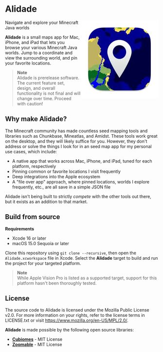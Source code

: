 # Alidade

<img align="right" src=".readme/icon.png" alt="Alidade icon"/>

Navigate and explore your Minecraft Java worlds

**Alidade** is a small maps app for Mac, iPhone, and iPad that lets you
browse your various Minecraft Java worlds. Jump to a coordinate and view
the surrounding world, and pin your favorite locations.

> **Note**  
> Alidade is prerelease software. The current feature set, design, and
> overall functionality is not final and will change over time. Proceed
> with caution!

## Why make Alidade?

The Minecraft community has made countless seed mapping tools and
libraries such as Chunkbase, Mineatlas, and Amidst. These tools work
great on the desktop, and they will likely suffice for you. However, they
don't address or solve the things I look for in an seed map app for my
personal use cases, which include:

- A native app that works across Mac, iPhone, and iPad, tuned for each
  platform, respectively
- Pinning common or favorite locations I visit frequently
- Deep integrations into the Apple ecosystem
- A "file over app" approach, where pinned locations, worlds I explore
  frequently, etc., are all save in a simple JSON file
  
Alidade isn't being built to strictly _compete_ with the other tools
out there, but it exists as an addition to that market.


## Build from source

**Requirements**  
- Xcode 16 or later
- macOS 15.0 Sequoia or later

Clone this repository using `git clone --recursive`, then open the
`Alidade.xcworkspace` file in Xcode. Select the **Alidade** target to
build and run the project for your targeted platform.

> **Note**  
> While Apple Vision Pro is listed as a supported target, support for this
> platform hasn't been thoroughly tested.

## License

The source code to Alidade is licensed under the Mozilla Public License
v2.0. For more information on your rights, refer to the license terms in
LICENSE.txt or visit https://www.mozilla.org/en-US/MPL/2.0/.

**Alidade** is made possible by the following open source libraries:

- [**Cubiomes**](https://github.com/Cubitect/cubiomes) - MIT License
- [**Zoomable**](https://github.com/ryohey/Zoomable) - MIT License
